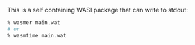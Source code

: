 
This is a self containing WASI package that can write to stdout:

```bash
% wasmer main.wat
# or
% wasmtime main.wat
```